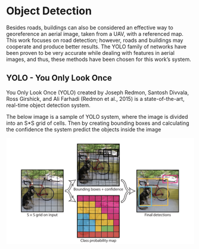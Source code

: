 # Object Detection


Besides roads, buildings can also be considered an effective way to georeference an
aerial image, taken from a UAV, with a referenced map. This work focuses on road
detection; however, roads and buildings may cooperate and produce better results. The
YOLO family of networks have been proven to be very accurate while dealing with
features in aerial images, and thus, these methods have been chosen for this work’s
system.

## YOLO - You Only Look Once
You Only Look Once (YOLO) created by Joseph Redmon, Santosh Divvala, Ross
Girshick, and Ali Farhadi (Redmon et al., 2015) is a state-of-the-art, real-time object
detection system.

The below image is a sample of YOLO system, where the image is divided into an S*S grid
of cells. Then by creating bounding boxes and calculating the confidence the system
predict the objects inside the image

![Thesis Abstract](https://github.com/TypEktor/Aerial-Image-Geolocalisation-Using-Road-Detection/blob/main/Code/Object%20Detection/Images/YoloSystem.png?raw=true)
